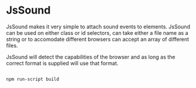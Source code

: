 <h1>JsSound</h1>
<p>
JsSound makes it very simple to attach sound events to elements. JsSound can be used on either class or id selectors, can take either a file name as a string or to accomodate different browsers can accept an array of different files.
</p>
<p>
JsSound will detect the capabilities of the browser and as long as the correct format is supplied will use that format.
<p>
<code>
npm run-script build
</code>
